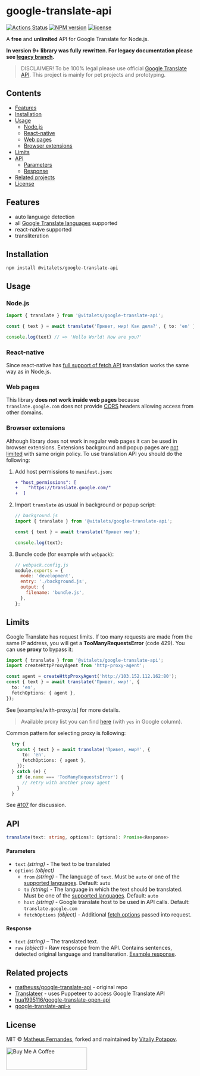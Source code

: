 # google-translate-api
[![Actions Status](https://github.com/vitalets/google-translate-api/workflows/autotests/badge.svg)](https://github.com/vitalets/google-translate-api/actions)
[![NPM version](https://img.shields.io/npm/v/@vitalets/google-translate-api.svg)](https://www.npmjs.com/package/@vitalets/google-translate-api)
[![license](https://img.shields.io/npm/l/@vitalets/google-translate-api.svg)](https://www.npmjs.com/package/@vitalets/google-translate-api)

A **free** and **unlimited** API for Google Translate for Node.js.

**In version 9+ library was fully rewritten. For legacy documentation please see [legacy branch](https://github.com/vitalets/google-translate-api/tree/legacy).**

> DISCLAIMER!
To be 100% legal please use official [Google Translate API](https://cloud.google.com/translate). This project is mainly for pet projects and prototyping.

## Contents

<!-- toc -->

- [Features](#features)
- [Installation](#installation)
- [Usage](#usage)
  * [Node.js](#nodejs)
  * [React-native](#react-native)
  * [Web pages](#web-pages)
  * [Browser extensions](#browser-extensions)
- [Limits](#limits)
- [API](#api)
    + [Parameters](#parameters)
    + [Response](#response)
- [Related projects](#related-projects)
- [License](#license)

<!-- tocstop -->

## Features

* auto language detection
* all [Google Translate languages](https://cloud.google.com/translate/docs/languages) supported
* react-native supported
* transliteration

## Installation
```
npm install @vitalets/google-translate-api
```

## Usage
### Node.js
```ts
import { translate } from '@vitalets/google-translate-api';

const { text } = await translate('Привет, мир! Как дела?', { to: 'en' });

console.log(text) // => 'Hello World! How are you?'
```

### React-native
Since react-native has [full support of fetch API](https://reactnative.dev/docs/network) translation works the same way as in Node.js.

### Web pages
This library **does not work inside web pages** because `translate.google.com` does not provide [CORS](https://developer.mozilla.org/en-US/docs/Web/HTTP/CORS) headers allowing access from other domains.

### Browser extensions
Although library does not work in regular web pages it can be used in browser extensions.
Extensions background and popup pages are [not limited](https://developer.chrome.com/docs/extensions/mv3/xhr/) with same origin policy. To use translation API you should do the following:

1. Add host permissions to `manifest.json`:
   ```diff
   + "host_permissions": [
   +    "https://translate.google.com/"
   +  ]
   ```

2. Import `translate` as usual in background or popup script:
   ```js
   // background.js
   import { translate } from '@vitalets/google-translate-api';

   const { text } = await translate('Привет мир');

   console.log(text);
   ```

3. Bundle code (for example with `webpack`):
   ```js
   // webpack.config.js
   module.exports = {
     mode: 'development',
     entry: './background.js',
     output: {
       filename: 'bundle.js',
     },
   };
   ```

## Limits
Google Translate has request limits. If too many requests are made from the same IP address, you will get a **TooManyRequestsError** (code 429). You can use **proxy** to bypass it:

```ts
import { translate } from '@vitalets/google-translate-api';
import createHttpProxyAgent from 'http-proxy-agent';

const agent = createHttpProxyAgent('http://103.152.112.162:80');
const { text } = await translate('Привет, мир!', {
  to: 'en',
  fetchOptions: { agent },
});
```
See [examples/with-proxy.ts] for more details.

> Available proxy list you can find [here](https://free-proxy-list.net/) (with `yes` in Google column).

Common pattern for selecting proxy is following:
```ts
  try {
    const { text } = await translate('Привет, мир!', {
      to: 'en',
      fetchOptions: { agent },
    });
  } catch (e) {
    if (e.name === 'TooManyRequestsError') {
      // retry with another proxy agent
    }
  }
```
See [#107](https://github.com/vitalets/google-translate-api/issues/107) for discussion.

## API

```ts
translate(text: string, options?: Options): Promise<Response>
```

#### Parameters
* `text` *(string)* - The text to be translated
* `options` *(object)*
  - `from` *(string)* - The language of `text`. Must be `auto` or one of the [supported languages](https://cloud.google.com/translate/docs/languages). Default: `auto`
  - `to` *(string)* - The language in which the text should be translated. Must be one of the [supported languages](https://cloud.google.com/translate/docs/languages). Default: `auto`
  - `host` *(string)* - Google translate host to be used in API calls. Default: `translate.google.com`
  - `fetchOptions` *(object)* - Additional [fetch options](https://developer.mozilla.org/en-US/docs/Web/API/fetch#parameters) passed into request.

#### Response
* `text` *(string)* – The translated text.
* `raw` *(object)* - Raw responspe from the API. Contains sentences, detected original language and transliteration. [Example response](https://github.com/vitalets/google-translate-api/blob/master/response-sample.json).

## Related projects
* [matheuss/google-translate-api](https://github.com/matheuss/google-translate-api) - original repo
* [Translateer](https://github.com/Songkeys/Translateer) - uses Puppeteer to access Google Translate API
* [hua1995116/google-translate-open-api](https://github.com/hua1995116/google-translate-open-api)
* [google-translate-api-x](https://github.com/AidanWelch/google-translate-api)

## License
MIT © [Matheus Fernandes](http://matheus.top), forked and maintained by [Vitaliy Potapov](https://github.com/vitalets).

<a href="https://www.buymeacoffee.com/vitpotapov" target="_blank"><img src="https://cdn.buymeacoffee.com/buttons/v2/default-yellow.png" alt="Buy Me A Coffee" style="height: 60px !important;width: 217px !important;" ></a>
